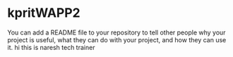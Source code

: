 # kpritWAPP2
You can add a README file to your repository to tell other people why your project is useful, what they can do with your project, and how they can use it.
hi this is naresh tech trainer
